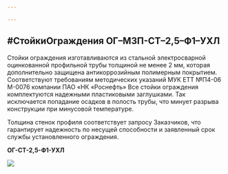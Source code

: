```yaml
---

---
```

## #СтойкиОграждения ОГ–МЗП-СТ–2,5–Ф1–УХЛ

Стойки ограждения изготавливаются из стальной электросварной оцинкованной профильной трубы толщиной не менее 2 мм, которая дополнительно защищена антикоррозийным полимерным покрытием. Соответствуют требованиям методических указаний МУК ЕТТ №П4-06 М-0076 компании ПАО «НК «Роснефть» Все стойки ограждения комплектуются надежными пластиковыми заглушками. Так исключается попадание осадков в полость трубы, что минует разрыва конструкции при минусовой температуре. 

Толщина стенок профиля соответствует запросу Заказчиков, что гарантирует надежность по несущей способности и заявленный срок службы установленного ограждения.

**ОГ-СТ-2,5-Ф1-УХЛ**

![](/static/2022-01-21-16-25-14.png)